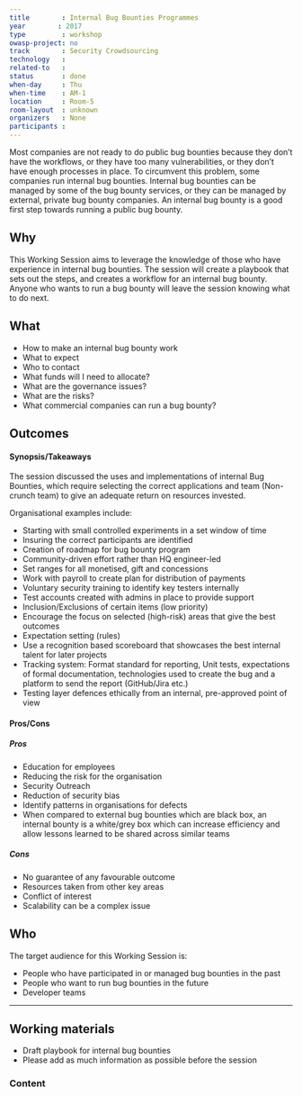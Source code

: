 ```yaml
---
title        : Internal Bug Bounties Programmes
year		: 2017
type         : workshop
owasp-project: no
track        : Security Crowdsourcing
technology   :
related-to   :
status       : done
when-day     : Thu
when-time    : AM-1
location     : Room-5
room-layout  : unknown
organizers   : None
participants :
---
```


Most companies are not ready to do public bug bounties because they don’t have the workflows, or they have too many vulnerabilities, or they don’t have enough processes in place.  To circumvent this problem, some companies run internal bug bounties.  Internal bug bounties can be managed by some of the bug bounty services, or they can be managed by external, private bug bounty companies.  An internal bug bounty is a good first step towards running a public bug bounty.

## Why

This Working Session aims to leverage the knowledge of those who have experience in internal bug bounties. The session will create a playbook that sets out the steps, and creates a workflow for an internal bug bounty. Anyone who wants to run a bug bounty will leave the session knowing what to do next. 

## What

-	How to make an internal bug bounty work
-	What to expect
-	Who to contact
-	What funds will I need to allocate?
-	What are the governance issues?
-	What are the risks?
-	What commercial companies can run a bug bounty?

## Outcomes

#### Synopsis/Takeaways

The session discussed the uses and implementations of internal Bug Bounties, which require selecting the correct applications and team (Non-crunch team) to give an adequate return on resources invested. 

Organisational examples include:
 - Starting with small controlled experiments in a set window of time
 - Insuring the correct participants are identified
 - Creation of roadmap for bug bounty program
 - Community-driven effort rather than HQ engineer-led
 - Set ranges for all monetised, gift and concessions
 - Work with payroll to create plan for distribution of payments
 - Voluntary security training to identify key testers internally
 - Test accounts created with admins in place to provide support 
 - Inclusion/Exclusions of certain items (low priority) 
 - Encourage the focus on selected (high-risk) areas that give the best outcomes
 - Expectation setting (rules)
 - Use a recognition based scoreboard that showcases the best internal talent for later projects
 - Tracking system: Format standard for reporting, Unit tests, expectations of formal documentation, technologies used to create the bug and a platform to send the report (GitHub/Jira etc.)
 - Testing layer defences ethically from an internal, pre-approved point of view

#### Pros/Cons

##### Pros

- Education for employees 
- Reducing the risk for the organisation
- Security Outreach
- Reduction of security bias
- Identify patterns in organisations for defects 
- When compared to external bug bounties which are black box, an internal bounty is a white/grey box which can increase efficiency and allow lessons learned to be shared across similar teams

##### Cons

- No guarantee of any favourable outcome
- Resources taken from other key areas 
- Conflict of interest
- Scalability can be a complex issue

## Who

The target audience for this Working Session is:

-	People who have participated in or managed bug bounties in the past
-	People who want to run bug bounties in the future
-	Developer teams

--- 

## Working materials

- Draft playbook for internal bug bounties
- Please add as much information as possible before the session

### Content
